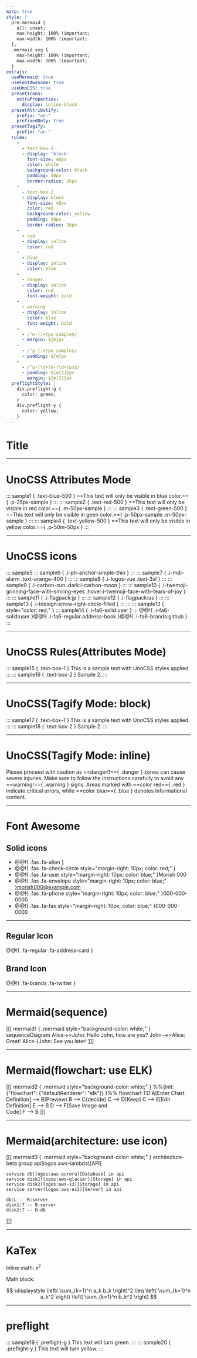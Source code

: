 ```yaml
---
marp: true
style: |
  pre.mermaid {
    all: unset;
    max-height: 100% !important;
    max-width: 100% !important;
  },
  .mermaid svg {
    max-height: 100% !important;
    max-width: 100% !important;
  }
extrajs:
  useMermaid: true
  useFontAwesome: true
  useUnoCSS: true
  presetIcons:
    extraProperties:
      display: inline-block
  presetAttributify:
    prefix: "un-"
    prefixedOnly: true
  presetTagify:
    prefix: "un-"
  rules:
    -
      - text-box-1
      - display: 'block'
        font-size: 48px
        color: white
        background-color: black
        padding: 50px
        border-radius: 16px
    -
      - text-box-2
      - display: block
        font-size: 48px
        color: red
        background-color: yellow
        padding: 50px
        border-radius: 16px
    -
      - red
      - display: inline
        color: red
    -
      - blue
      - display: inline
        color: blue
    -
      - danger
      - display: inline
        color: red
        font-weight: bold
    -
      - warning
      - display: inline
        color: blue
        font-weight: bold
    -
      - /^m-(.+)px-sample$/
      - margin: ${m}px
    -
      - /^p-(.+)px-sample$/
      - padding: ${m}px
    -
      - /^p-(\d+)m-(\d+)px$/
      - padding: ${m[1]}px
        margin: ${m[2]}px
  preflightStyle: |
    div.preflight-g {
      color: green;
    }
    div.preflight-y {
      color: yellow;
    }
---
```


# Title

---

# UnoCSS Attributes Mode

::: sample1 { .text-blue-500 }
  ==This text will only be visible in blue color.=={ .p-25px-sample }
:::
::: sample2 { .text-red-500 }
  ==This text will only be visible in red color.=={ .m-50px-sample }
:::
::: sample3 { .text-green-500 }
  ==This text will only be visible in geen color.=={ .p-50px-sample .m-50px-sample }
:::
::: sample4 { .text-yellow-500 }
  ==This text will only be visible in yellow color.=={ .p-50m-50px }
:::

---

# UnoCSS icons

::: sample5
::: sample6 { .i-ph-anchor-simple-thin }
:::
::: sample7 { .i-mdi-alarm .text-orange-400 }
:::
::: sample8 { .i-logos-vue .text-3xl }
:::
::: sample9 { .i-carbon-sun .dark:i-carbon-moon }
:::
::: sample10 { .i-twemoji-grinning-face-with-smiling-eyes .hover:i-twemoji-face-with-tears-of-joy }
:::
::: sample11 { .i-flagpack:jp }
:::
::: sample12 { .i-flagpack:us }
:::
::: sample13 { .i-tdesign:arrow-right-circle-filled }
:::
:::
::: sample13 { style="color: red;" }
::: sample14 { .i-fa6-solid:user }
:::
@@!{ .i-fa6-solid:user }@@!{ .i-fa6-regular:address-book }@@!{ .i-fa6-brands:github }
:::

---

# UnoCSS Rules(Attributes Mode)

::: sample15 { .text-box-1 }
  This is a sample text with UnoCSS styles applied.
:::
::: sample16 { .text-box-2 }
  Sample 2.
:::

---

# UnoCSS(Tagify Mode: block)

::: sample17 { .text-box-1 }
  This is a sample text with UnoCSS styles applied.
:::
::: sample18 { .text-box-2 }
  Sample 2.
:::

---

# UnoCSS(Tagify Mode: inline)

Please proceed with caution as ==danger!!=={ .danger } zones can cause severe injuries. Make sure to follow the instructions carefully to avoid any ==warning!=={ .warning } signs. Areas marked with ==color red=={ .red } indicate critical errors, while ==color blue=={ .blue } denotes informational content.

---

# Font Awesome

## Solid icons

- @@!{ .fas .fa-alien }
- @@!{ .fas .fa-check-circle style="margin-right: 10px; color: red;" }
- @@!{ .fas .fa-user style="margin-right: 10px; color: blue;" }Morish 000
- @@!{ .fas .fa-envelope style="margin-right: 10px; color: blue;" }morish000@example.com
- @@!{ .fas .fa-phone style="margin-right: 10px; color: blue;" }000-000-0000
- @@!{ .fas .fa-fax style="margin-right: 10px; color: blue;" }000-000-0000

---

## Regular Icon

@@!{ .fa-regular .fa-address-card }

## Brand Icon

@@!{ .fa-brands .fa-twitter }

---

# Mermaid(sequence)

[[[ mermaid1 { .mermaid style="background-color: white;" }
sequenceDiagram
    Alice->>John: Hello John, how are you?
    John-->>Alice: Great!
    Alice-)John: See you later!
]]]

---

# Mermaid(flowchart: use ELK)

[[[ mermaid2 { .mermaid style="background-color: white;" }
%%{init: {"flowchart": {"defaultRenderer": "elk"}} }%%
flowchart TD
  A[Enter Chart Definition] --> B(Preview)
  B --> C{decide}
  C --> D[Keep]
  C --> E[Edit Definition]
  E --> B
  D --> F[Save Image and <br/> Code]
  F --> B
]]]

---

# Mermaid(architecture: use icon)

[[[ mermaid3 { .mermaid style="background-color: white;" }
architecture-beta
    group api(logos:aws-lambda)[API]

    service db(logos:aws-aurora)[Database] in api
    service disk1(logos:aws-glacier)[Storage] in api
    service disk2(logos:aws-s3)[Storage] in api
    service server(logos:aws-ec2)[Server] in api

    db:L -- R:server
    disk1:T -- B:server
    disk2:T -- B:db
]]]

---

# KaTex

Inline math: $x^2$

Math block:

$$
\displaystyle
\left( \sum_{k=1}^n a_k b_k \right)^2
\leq
\left( \sum_{k=1}^n a_k^2 \right)
\left( \sum_{k=1}^n b_k^2 \right)
$$

---

# preflight

::: sample19 { .preflight-g }
This text will turn green.
:::
::: sample20 { .preflight-y }
This text will turn yellow.
:::